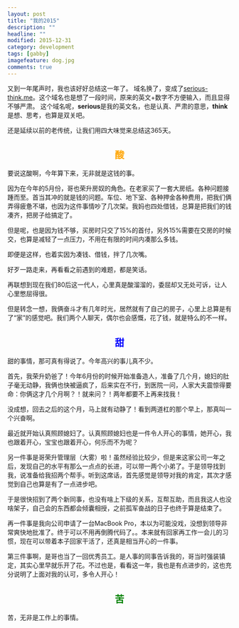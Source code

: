 ```yaml
---
layout: post
title: "我的2015"
description: ""
headline: ""
modified: 2015-12-31
category: development
tags: [gabby]
imagefeature: dog.jpg
comments: true
---
```


又到一年尾声时，我也该好好总结这一年了。
域名换了，变成了[serious-think.me][1]。这个域名也是想了一段时间，原来的英文+数字不方便输入，而且显得不够严肃。
这个域名呢，**serious**是我的英文名，也是认真、严肃的意思，**think**是想、思考，也算是双关吧。

还是延续以前的老传统，让我们用四大味觉来总结这365天。

<!-- more -->

<h2 style="text-align: center;">
  <span style="color:#ffa500;">酸</span>
</h2>

要说这酸啊，今年算下来，无非就是这钱的事。

因为在今年的5月份，哥也荣升房奴的角色。在老家买了一套大房纸。各种问题接踵而至。首当其冲的就是钱的问题。车位、地下室、各种押金各种费用，把我们俩弄得疲惫不堪，也因为这件事情吵了几次架。我妈也四处借钱，总算是把我们的钱凑齐，把房子给搞定了。

但是呢，也是因为钱不够，买房时只交了15%的首付，另外15%需要在交房的时候交，也算是减轻了一点压力，不用在有限的时间内凑那么多钱。

即便是这样，也着实因为凑钱、借钱，拌了几次嘴。

好歹一路走来，再看看之前遇到的难题，都是笑话。

再联想到现在我们80后这一代人，心里真是酸溜溜的，委屈却又无处可诉，让人心里憋屈得很。

但是转念一想，我俩奋斗才有几年时光，居然就有了自己的房子，心里上总算是有了“家”的感觉吧。我们两个人聊天，偶尔也会感慨，花了钱，就是特么的不一样。


<h2 style="text-align: center;">
  <span style="color:#0000ff;">甜</span>
</h2>

甜的事情，那可真有得说了。今年高兴的事儿真不少。

首先，我荣升奶爸了！今年6月份的时候开始准备造人，准备了几个月，媳妇的肚子毫无动静，我俩也快被逼疯了，后来实在不行，到医院一问，人家大夫震惊得要命：你俩这才几个月啊？！就来问？！两年都要不上再来找我！

没成想，回去之后的这个月，马上就有动静了！看到两道杠的那个早上，那真叫一个兴奋啊。

最近就开始认真照顾媳妇了。认真照顾媳妇也是一件令人开心的事情，她开心，我也跟着开心，宝宝也跟着开心，何乐而不为呢？

另一件事是哥荣升管理层（大雾）啦！虽然经验比较少，但是来这家公司一年之后，发现自己的水平有那么一点点的长进，可以带一两个小弟了。于是领导找到我，说准备给我招两个帮手。听到这席话，首先感觉是领导对我的肯定，其次才感觉到自己也算是有了一点进步吧。

于是很快招到了两个新同事，也没有啥上下级的关系，互帮互助，而且我这人也没啥架子，自己会的东西都会倾囊相授，之前孤军奋战的日子也终于算是结束了。

再一件事是我向公司申请了一台MacBook Pro，本以为可能没戏，没想到领导非常爽快地批准了。终于可以不用再倒腾代码了。。本来就有回家再工作一会儿的习惯，现在可以带着本子回家干活了，还真是相当开心的一件事。

第三件事啊，是哥也当了一回优秀员工。是人事的同事告诉我的，哥当时强装镇定，其实心里早就乐开了花。不过也是，看看这一年，我也是有点进步的，这也充分说明了上面对我的认可，多令人开心！

<h2 style="text-align: center;">
  <span style="color:#008000;">苦</span>
</h2>

苦，无非是工作上的事情。

[1]:	http://serious-think.me